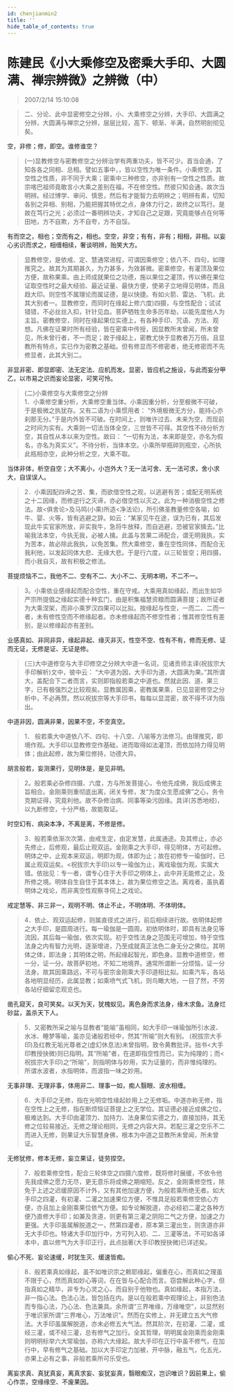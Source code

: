 ```yaml
---
id: chenjianmin2
title: ''
hide_table_of_contents: true
---
```


# 陈建民《小大乘修空及密乘大手印、大圆满、禅宗辨微》之辨微（中）

> 2007/2/14 15:10:08

> 二、分论、此中显密修空之分辨，小、大乘修空之分辨，大手印、大圆满之分辨，大圆满与禅宗之分辨，层层比较，高下、顿渐、半满，自然明剖彻见矣。

空，非修；修，即空。谁修谁空？

 
> (一)显教修空与密教修空之分辨治学有两重功夫，皆不可少。首当会通，了知各各之同相、总相。譬如五事中，，皆以空性为唯一条件。小乘修空，其空性之性质，非不同于大乘；密乘中三种修空，亦非别有一空性之性质。故宗喀巴祖师竟敢言小大乘之差别在福，不在修空性。然彼只知会通，故次当明辨。经过博学、审问、慎思，然后有才能智力去明辨之；明辨有素，切知各别之异相、别相，乃能把握其特优之点，身体力行之，故终之以笃行。是故在笃行之光；必须过一番明辨功夫，才知自己之足跟，究竟能够点在何等田地，方不自欺，方不自夸，方不自馁。

有而空之，相也；空而有之，相也。空空，非空；有有，非有；相相，非相。以妄心劣识而求之，相缠相续，奢谈明辨，贻笑大方。

 
> 显教修空，是依戒、定、慧通常进程，可谓因乘修空；依八不、四句，如理推究之。故其为其期甚久，为力甚多，为效甚微。密乘修空，有灌顶及果位方便，故称果乘。由上师成就果位之功德，施以果位之灌顶，传以佛在果位证取空性时之最大经验、最近证量、最快方便，使弟子立地得见明体，而且趋大印。则空性不属理论而属证德，是以快捷。有如火箭、雷达、飞机，此其大别者一。显教修空，而同时在缘起上修六度)四摄，与空性配合；试试错错，不必丝丝入扣，针针见血。菩萨牺牲生命多历年劫，以能先度他人为主旨。密教修空，同时在缘起果位实德上，有各种手印、咒语、方法、观想。凡佛在证果时所有经验，皆在密乘中传授，因显教所未曾闻，所未曾见，所未曾行者，不一而足；故于缘起上，密教尤快于显教者万万倍。且显教所有特点，实已作为密教之基础。但有修显而不修密者，绝无修密而不先修显者，此其大别二。

非显非密、即显即密、法无定法、应机而发。显密，皆应机之施设，与此而妄分甲乙，以市易之识而妄论显密，可笑可怜。

 

> (二)小乘修空与大乘修空之分辨 <br/>
> 1．小乘修空重分析，大乘修空重当体。小乘因重分析，分至极微不可破，于是极微之执犹存。又有二语为小乘惯用者： “外境极微无方分，能持心亦刹那无分。”于是内外皆不可破。在时间上，则唯许过去、未来为空，而现前之时间为实有。大乘则一切法当体全空，三世皆不可得。其空性不待分析方空，其自性从本以来为空性。故曰： “一切有为法，本来即是空，亦名为假名，亦名为真实义”。不待分析，当体本空。小乘所举瓶碎则瓶空，心所执此瓶相亦空，此种分析之空，大乘不取。

当体非体，析空自空；大不离小，小岂外大？无一法可舍、无一法可求，舍小求大，自误误人。

 
> 2．小乘因配四谛之苦、集，而欲借空性之观，以逃避有苦；或配无明系统之十二因缘，而修逆行之灭谛，亦必借空性以灭之。此为一种消极空性之修法。故<俱舍论>及马鸣(小乘)所造<净法论)，所引佛圣教量修空各喻，如牛、婴、火等，皆有逃避之辞。如云：“某家见牛在途，误为已有，其后发现此牛实官家所放，非实我牛，急将牛放释，而自逃避，恐被官家擒去。”比喻我法本空，今执无我，必被人擒。此盖与苦果二谛配合，谓无明我执，实为苦本，故必除此我执，以免苦集。然大乘修空，重在空性同体，而配合无我利他，以发起同体大悲、无缘大悲。于是行六度，以三轮皆空；用四摄，而小我自灭，故有积极之修法。

菩提烦恼不二，我他不二、空有不二、大小不二、无明本明，不二不一。

 

> 3。小乘依业感缘起而配合空性，重在守戒。大乘用真如缘起，而出生如华严宗所提倡之缘起实德十种玄门，由是积集福慧资粮而圆满菩提；故所证者为大乘涅架，而非小乘罗汉四果可以比拟。按缘起与性空，一而二、二而一者，未有修性空而不修缘起者。亦未修缘起而不修空性者；惟其修空性有差别，是以修缘起亦有差别。

业感真如、非同非异，缘起非起、缘灭非灭，性空不空、性有不有，修而无修、证而无证，无修是证、无证是修。
 


> (三)大中道修空与大手印修空之分辨大中道一名词，见诸贡师主译(祝拔宗大手印解析)文中，彼中云： “大中道为因，大手印为道，大圆满为果。”其所谓大，盖配合下二者而言，实则即指般若乘之中道也。然就此因、道、果三字，已有极强烈之比较观矣。显教属因乘，密教属果乘，已见显密修空之分析中，不必再赘。然以祝拔宗等大手印书，每每以显混密，故不得不详为指出。

中道非因，圆满非果，因果不空，不空真空。

 

> 1． 般若乘大中道依八不、四句、十八空、八喻等方法修习。由理推究，即境作观。大手印以显教修空作基础，进而取得如法灌顶，而依加持力得见明体；由此起修，故为果位修持，功德大异。

胡言般若，妄测果行，见明体是，是见非明。

 

> 2。般若乘必杂修四摄、六度，方与所发菩提心，令他先成佛，我后成佛主旨相合。金刚乘则重彻底出离，闭关专修，发“为度众生愿成佛”之心，务令克期证得，究竟利他。故不杂修治病、同事等染污因缘。具详(苏悉地经)，以九断修空，十分严格，故能取证。

时空幻有、病染本净，不离是离，不修是修。

 

> 3．般若乘依渐次次第，由戒生定，由定发慧，此属通途。及其修止，亦必先修止，后修观，最后止观双运。金刚乘之大手印，得见明体，方可起修。明体之中，止观本来双运，明即为观，体即为止；故在初修专一瑜伽时，已属止观双运矣。<祝拔宗大手印)以专一瑜伽为止，离戏瑜伽为观，实属大错。依拙见：专一者，谓专心住于大手印之明体上，此中并无能修之止，及所修之境。明体自生自住于其本体上，故为果位修空之法。离戏者，虽执着明体之戏论，而非离空性观察寻伺上之戏论。

戒定慧等、非三非一，观明不明、体止不止，不明体明、不体明体。

 

> 4．依止、观双运起修，则属直径式之进行，前后相续进行故。依明体起修之大手印，是圆周进行。每一瑜伽是一圆周。初依明体时，即具有法身见等流因，其后每一瑜伽，依次实现。初于空性法身之范围无可增加，特于空性法身之内有智力光明，逐渐增进，乃至成就真正法色二身无分之佛位。其明体之体，即法身；其明体之明，所起缘起智光，即色身。显教中道修空，修一分，证一分。故菩萨初地，不知二地境界。通常所谓断一分烦恼，证一分法身。故其因乘路远，不可与密宗金刚乘大手印道相比拟。如乘汽车，各站各地明显经历，此属显教；如乘喷气式飞机，则鸟瞰大地，一目了然，不劳各站仔细留恋观览也。

凿孔窥天，良可笑矣。以天为天，犹槐蚁见。离色身而求法身，缘木求鱼。法身烂砂盆，盖杀天下人。

 

> 5．又密教所采之喻与显教者“能喻”虽相同，如大手印一味瑜伽所引水波、水冰、睡梦等喻，虽亦见诸般若经中，然其“所喻”则大有别。 (祝拔宗大手印)及红教无垢光尊者之(虚幻休息法)未曾指明，致令黄教批评。拙书<大手印教授抉微)则已指明。其“所喻”者，在道即指空性而已，实为纯理的；而<祝拔宗大手印)之“所喻”，则指明体与妙用，实为证量的，而非惟纯理的。所谓水波者，水指明体，而波指一味之妙用。

无事非理、无理非事，体用非二、理事一如，痴人翳眼、波水相缠。

 

> 6．大手印之无修，指在光明空性缘起妙用上之无修垢。中道亦称无修，指在空性上之无修，指在断烦恼证菩提上之无学位。其证德必接近成佛之位，极难达到。大手印由灌顶力、加持力、法身果位实德之力，直接加持，其无修之位较易接近。无修之理论相同，无修之内容大异。若配三灌之空乐不二而进入无修，则果证大乐智慧身佛，根本为中道之显教所未曾闻，所未曾证。

无修犹修，修本无修，妄立果证，徒劳捏空。

 

> 7．般若乘修空性，配合三轮体空之四摄六度修，既将修时展缓，不依令他先我成佛之愿力无尽，更无意乐将成佛之期缩短。反之，金刚乘修空性，除免于上述之迟缓原因不计外，又有其他加速方便，为般若乘所绝无者。如大手印之四灌，有初灌、二灌之加速果位方便，不惟具足般若乘修空依心方便，亦且加上金刚乘果位依气方便。如专论解脱道，亦必经初二灌之各种方便乃直修大手印；如兼及贪道，则更有第三灌之阴阳二气之方便，加速之力更强。大手印虽属解脱道之一，然第四灌者，原本第三灌出生，则贪道亦非无大手印也。特诸大手印加行中，方可列入初、二、三灌等法，不可如各译本中，直以修气为大手印正行，此点拙著(大手印教授抉微)已详述矣。

偷心不死、妄论速缓，时犹生灭、缓速皆痴。

 

> 8．般若乘真如缘起，虽不如唯识宗之赖耶缘起，偏重在心，而真如之理虽不限于心，然而真如妙心等词，在在皆与心配合而言。窃尝解此种心字，但指真如之精华，非专为心灵之心，而自别于他物也。真如缘起，本指万法，非一指心法。色法心法，皆包括在内。是以在般若乘中观理论上，非别色法而专指心法，乃心法、色法兼具。余所谓“三界唯缘，万缘唯空”，以显然别于唯识家所谓“三界唯心，万法唯识”。然而在实修上，并无建立五大气修法。大手印虽属解脱道，亦未必修五大气法。然其阶次，在初灌、二灌，或经三灌，或不经三灌，总有修气之加行。全其哲理，明明属金刚乘而金刚乘则明明标举六大常瑜伽，亦称六大缘起。故大手印在正行中虽不修气，在加行中，早有修气之基础。加以大手印定力加被，开中脉，融五气，化五光，亦果上必有之事，非般若乘所可乐受也。

离妄求真、真犹真妄，离真求妄、妄犹妄真，翳眼痴汉，岂识唯识？因前果上，偷心作祟，空缘缘空、不废果因。